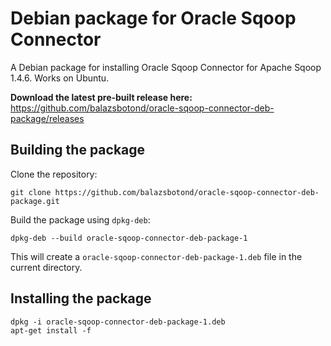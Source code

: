 Debian package for Oracle Sqoop Connector
============================================

A Debian package for installing Oracle Sqoop Connector for Apache Sqoop 1.4.6. Works on Ubuntu.

**Download the latest pre-built release here:**
https://github.com/balazsbotond/oracle-sqoop-connector-deb-package/releases

Building the package
--------------------

Clone the repository:

    git clone https://github.com/balazsbotond/oracle-sqoop-connector-deb-package.git

Build the package using `dpkg-deb`:

    dpkg-deb --build oracle-sqoop-connector-deb-package-1

This will create a `oracle-sqoop-connector-deb-package-1.deb` file in the current directory.

Installing the package
----------------------

    dpkg -i oracle-sqoop-connector-deb-package-1.deb
    apt-get install -f

